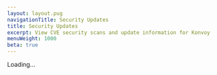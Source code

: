 ```yaml
---
layout: layout.pug
navigationTitle: Security Updates
title: Security Updates
excerpt: View CVE security scans and update information for Konvoy
menuWeight: 1000
beta: true
---
```


<div class="cve-table-container">Loading...</div>
<script src="/js/cve.js"></script>

